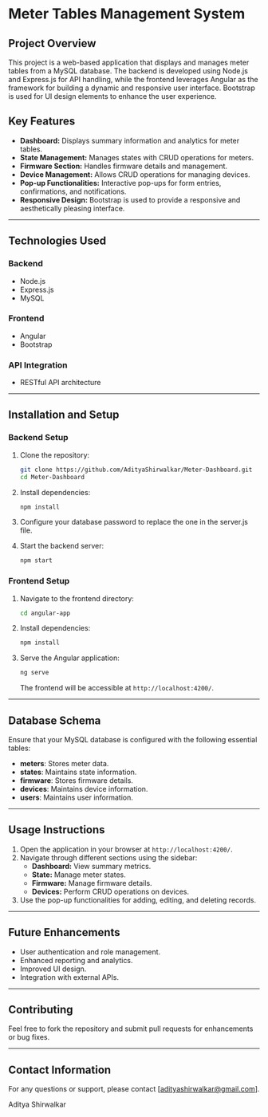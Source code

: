 # Meter Tables Management System

## **Project Overview**

This project is a web-based application that displays and manages meter tables from a MySQL database. The backend is developed using Node.js and Express.js for API handling, while the frontend leverages Angular as the framework for building a dynamic and responsive user interface. Bootstrap is used for UI design elements to enhance the user experience.

## **Key Features**

- **Dashboard:** Displays summary information and analytics for meter tables.
- **State Management:** Manages states with CRUD operations for meters.
- **Firmware Section:** Handles firmware details and management.
- **Device Management:** Allows CRUD operations for managing devices.
- **Pop-up Functionalities:** Interactive pop-ups for form entries, confirmations, and notifications.
- **Responsive Design:** Bootstrap is used to provide a responsive and aesthetically pleasing interface.

---

## **Technologies Used**

### **Backend**

- Node.js
- Express.js
- MySQL

### **Frontend**

- Angular
- Bootstrap

### **API Integration**

- RESTful API architecture

---

## **Installation and Setup**

### **Backend Setup**

1. Clone the repository:
   ```bash
   git clone https://github.com/AdityaShirwalkar/Meter-Dashboard.git
   cd Meter-Dashboard
   ```
2. Install dependencies:
   ```bash
   npm install
   ```
3. Configure your database password to replace the one in the server.js file.

4. Start the backend server:
   ```bash
   npm start
   ```

### **Frontend Setup**

1. Navigate to the frontend directory:
   ```bash
   cd angular-app
   ```
2. Install dependencies:
   ```bash
   npm install
   ```
3. Serve the Angular application:
   ```bash
   ng serve
   ```
   The frontend will be accessible at `http://localhost:4200/`.

---

## **Database Schema**

Ensure that your MySQL database is configured with the following essential tables:

- **meters**: Stores meter data.
- **states**: Maintains state information.
- **firmware**: Stores firmware details.
- **devices**: Maintains device information.
- **users**: Maintains user information.

---

## **Usage Instructions**

1. Open the application in your browser at `http://localhost:4200/`.
2. Navigate through different sections using the sidebar:
   - **Dashboard:** View summary metrics.
   - **State:** Manage meter states.
   - **Firmware:** Manage firmware details.
   - **Devices:** Perform CRUD operations on devices.
3. Use the pop-up functionalities for adding, editing, and deleting records.

---

## **Future Enhancements**

- User authentication and role management.
- Enhanced reporting and analytics.
- Improved UI design.
- Integration with external APIs.

---

## **Contributing**

Feel free to fork the repository and submit pull requests for enhancements or bug fixes.

---


## **Contact Information**

For any questions or support, please contact [[adityashirwalkar@gmail.com](mailto\:adityashirwalkar@gmail.com)].

Aditya Shirwalkar

